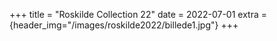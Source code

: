 +++
title = "Roskilde Collection 22"
date = 2022-07-01
extra = {header_img="/images/roskilde2022/billede1.jpg"}
+++

<div data-nanogallery2='{
  "thumbnailWidth":   300,
  "thumbnailHeight":  300,
  "thumbnailBorderHorizontal": 0,
  "thumbnailL1BorderHorizontal": 0,
  "thumbnailBorderVertical": 0,
  "thumbnailL1BorderVertical": 0
  }'>
  <a href="/images/roskilde2022/billede1.jpg"></a>
  <a href="/images/roskilde2022/billede2.jpg"></a>
  <a href="/images/roskilde2022/billede3.jpg"></a>
  <a href="/images/roskilde2022/rf-box4.jpg"></a>
  <a href="/images/roskilde2022/rf-box4.webp"></a>
</div>
